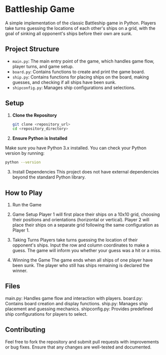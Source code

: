 # Battleship Game

A simple implementation of the classic Battleship game in Python. Players take turns guessing the locations of each other's ships on a grid, with the goal of sinking all opponent's ships before their own are sunk.

## Project Structure

- `main.py`: The main entry point of the game, which handles game flow, player turns, and game setup.
- `board.py`: Contains functions to create and print the game board.
- `ship.py`: Contains functions for placing ships on the board, making guesses, and checking if all ships have been sunk.
- `shipconfig.py`: Manages ship configurations and selections.

## Setup

1. **Clone the Repository**

   ```bash
   git clone <repository_url>
   cd <repository_directory>

2. **Ensure Python is Installed**

Make sure you have Python 3.x installed. You can check your Python version by running:

```bash
python --version
```

3. Install Dependencies
This project does not have external dependencies beyond the standard Python library.

## How to Play

1. Run the Game

2. Game Setup
Player 1 will first place their ships on a 10x10 grid, choosing their positions and orientations (horizontal or vertical).
Player 2 will place their ships on a separate grid following the same configuration as Player 1.

3. Taking Turns
Players take turns guessing the location of their opponent's ships.
Input the row and column coordinates to make a guess.
The game will inform you whether your guess was a hit or a miss.

4. Winning the Game
The game ends when all ships of one player have been sunk.
The player who still has ships remaining is declared the winner.

## Files
main.py: Handles game flow and interaction with players.
board.py: Contains board creation and display functions.
ship.py: Manages ship placement and guessing mechanics.
shipconfig.py: Provides predefined ship configurations for players to select.


## Contributing
Feel free to fork the repository and submit pull requests with improvements or bug fixes. Ensure that any changes are well-tested and documented.
